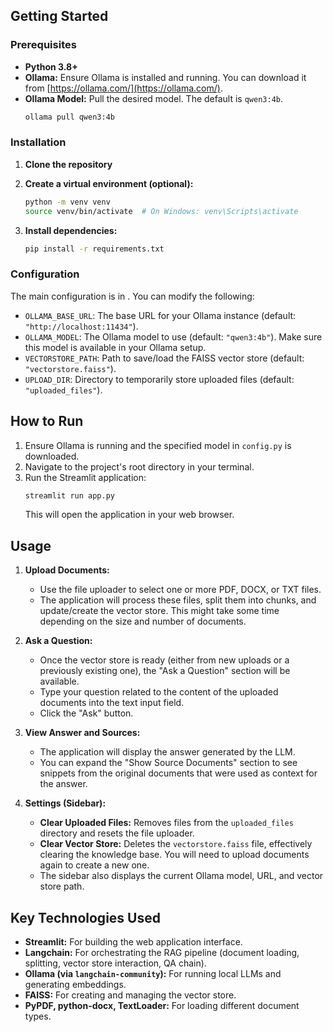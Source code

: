 
## Getting Started

### Prerequisites

*   **Python 3.8+**
*   **Ollama:** Ensure Ollama is installed and running. You can download it from [https://ollama.com/](https://ollama.com/).
*   **Ollama Model:** Pull the desired model. The default is `qwen3:4b`.
    ```bash
    ollama pull qwen3:4b
    ```

### Installation

1.  **Clone the repository**

2.  **Create a virtual environment (optional):**
    ```bash
    python -m venv venv
    source venv/bin/activate  # On Windows: venv\Scripts\activate
    ```

3.  **Install dependencies:**
    ```bash
    pip install -r requirements.txt
    ```

### Configuration

The main configuration is in <mcfile name="config.py" path="e:\rag_app\src\config.py"></mcfile>. You can modify the following:

*   `OLLAMA_BASE_URL`: The base URL for your Ollama instance (default: `"http://localhost:11434"`).
*   `OLLAMA_MODEL`: The Ollama model to use (default: `"qwen3:4b"`). Make sure this model is available in your Ollama setup.
*   `VECTORSTORE_PATH`: Path to save/load the FAISS vector store (default: `"vectorstore.faiss"`).
*   `UPLOAD_DIR`: Directory to temporarily store uploaded files (default: `"uploaded_files"`).

## How to Run

1.  Ensure Ollama is running and the specified model in `config.py` is downloaded.
2.  Navigate to the project's root directory in your terminal.
3.  Run the Streamlit application:
    ```bash
    streamlit run app.py
    ```
    This will open the application in your web browser.

## Usage

1.  **Upload Documents:**
    *   Use the file uploader to select one or more PDF, DOCX, or TXT files.
    *   The application will process these files, split them into chunks, and update/create the vector store. This might take some time depending on the size and number of documents.

2.  **Ask a Question:**
    *   Once the vector store is ready (either from new uploads or a previously existing one), the "Ask a Question" section will be available.
    *   Type your question related to the content of the uploaded documents into the text input field.
    *   Click the "Ask" button.

3.  **View Answer and Sources:**
    *   The application will display the answer generated by the LLM.
    *   You can expand the "Show Source Documents" section to see snippets from the original documents that were used as context for the answer.

4.  **Settings (Sidebar):**
    *   **Clear Uploaded Files:** Removes files from the `uploaded_files` directory and resets the file uploader.
    *   **Clear Vector Store:** Deletes the `vectorstore.faiss` file, effectively clearing the knowledge base. You will need to upload documents again to create a new one.
    *   The sidebar also displays the current Ollama model, URL, and vector store path.

## Key Technologies Used

*   **Streamlit:** For building the web application interface.
*   **Langchain:** For orchestrating the RAG pipeline (document loading, splitting, vector store interaction, QA chain).
*   **Ollama (via `langchain-community`):** For running local LLMs and generating embeddings.
*   **FAISS:** For creating and managing the vector store.
*   **PyPDF, python-docx, TextLoader:** For loading different document types.

